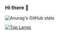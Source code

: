 ### Hi there 👋

![Anurag's GitHub stats](https://github-readme-stats-murex-five-13.vercel.app/api?username=ktro2828&show_icons=true&theme=radical)

[![Top Langs](https://github-readme-stats-murex-five-13.vercel.app/api/top-langs/?username=ktro2828&count_private=true)](https://github.com/anuraghazra/github-readme-stats)


<!--- **ktro2828/ktro2828** is a ✨ _special_ ✨ repository because its `README.md` (this file) appears on your GitHub profile.

Here are some ideas to get you started:

- 🔭 I’m currently working on ...
- 🌱 I’m currently learning ...
- 👯 I’m looking to collaborate on ...
- 🤔 I’m looking for help with ...
- 💬 Ask me about ...
- 📫 How to reach me: ...
- 😄 Pronouns: ...
- ⚡ Fun fact: ...
--->
